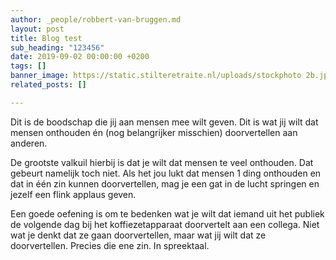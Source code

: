 ```yaml
---
author: _people/robbert-van-bruggen.md
layout: post
title: Blog test
sub_heading: "123456"
date: 2019-09-02 00:00:00 +0200
tags: []
banner_image: https://static.stilteretraite.nl/uploads/stockphoto 2b.jpg
related_posts: []

---
```

Dit is de boodschap die jij aan mensen mee wilt geven. Dit is wat jij wilt dat mensen onthouden én (nog belangrijker misschien) doorvertellen aan anderen.

De grootste valkuil hierbij is dat je wilt dat mensen te veel onthouden. Dat gebeurt namelijk toch niet. Als het jou lukt dat mensen 1 ding onthouden en dat in één zin kunnen doorvertellen, mag je een gat in de lucht springen en jezelf een flink applaus geven.

Een goede oefening is om te bedenken wat je wilt dat iemand uit het publiek de volgende dag bij het koffiezetapparaat doorvertelt aan een collega. Niet wat je denkt dat ze gaan doorvertellen, maar wat jij wilt dat ze doorvertellen. Precies die ene zin. In spreektaal.